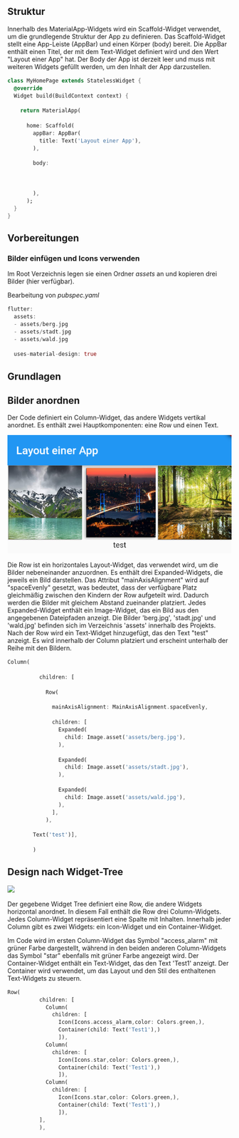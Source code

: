 

## Struktur
Innerhalb des MaterialApp-Widgets wird ein Scaffold-Widget verwendet, um die grundlegende Struktur der App zu definieren. Das Scaffold-Widget stellt eine App-Leiste (AppBar) und einen Körper (body) bereit. Die AppBar enthält einen Titel, der mit dem Text-Widget definiert wird und den Wert "Layout einer App" hat. Der Body der App ist derzeit leer und muss mit weiteren Widgets gefüllt werden, um den Inhalt der App darzustellen.

```dart
class MyHomePage extends StatelessWidget {
  @override
  Widget build(BuildContext context) {
    
    return MaterialApp(
      
      home: Scaffold(
        appBar: AppBar(
          title: Text('Layout einer App'),
        ),
        
        body:
        
        

        ),
      );
  }
}

```

## Vorbereitungen
### Bilder einfügen und Icons verwenden
Im Root Verzeichnis legen sie einen Ordner *assets* an und kopieren drei Bilder (hier verfügbar).

Bearbeitung von *pubspec.yaml*
```dart
flutter:
  assets:
  - assets/berg.jpg
  - assets/stadt.jpg
  - assets/wald.jpg

  uses-material-design: true
```

## Grundlagen

## Bilder anordnen
Der Code definiert ein Column-Widget, das andere Widgets vertikal anordnet. Es enthält zwei Hauptkomponenten: eine Row und einen Text.

<img src="pic/images_flutter.png">

Die Row ist ein horizontales Layout-Widget, das verwendet wird, um die Bilder nebeneinander anzuordnen. Es enthält drei Expanded-Widgets, die jeweils ein Bild darstellen. Das Attribut "mainAxisAlignment" wird auf "spaceEvenly" gesetzt, was bedeutet, dass der verfügbare Platz gleichmäßig zwischen den Kindern der Row aufgeteilt wird. Dadurch werden die Bilder mit gleichem Abstand zueinander platziert. Jedes Expanded-Widget enthält ein Image-Widget, das ein Bild aus den angegebenen Dateipfaden anzeigt. Die Bilder 'berg.jpg', 'stadt.jpg' und 'wald.jpg' befinden sich im Verzeichnis 'assets' innerhalb des Projekts. Nach der Row wird ein Text-Widget hinzugefügt, das den Text "test" anzeigt. Es wird innerhalb der Column platziert und erscheint unterhalb der Reihe mit den Bildern.

```dart
Column(
        
          children: [
          
            Row(
            
              mainAxisAlignment: MainAxisAlignment.spaceEvenly,
              
              children: [
                Expanded(
                  child: Image.asset('assets/berg.jpg'),
                ),

                Expanded(
                  child: Image.asset('assets/stadt.jpg'),
                ),
                
                Expanded(
                  child: Image.asset('assets/wald.jpg'),
                ),
              ],
            ),
        
        Text('test')],

        )


```
## Design nach Widget-Tree
<img src="https://docs.flutter.dev/assets/images/docs/ui/layout/sample-flutter-layout.png">

Der gegebene Widget Tree definiert eine Row, die andere Widgets horizontal anordnet. In diesem Fall enthält die Row drei Column-Widgets. Jedes Column-Widget repräsentiert eine Spalte mit Inhalten. Innerhalb jeder Column gibt es zwei Widgets: ein Icon-Widget und ein Container-Widget.

Im Code wird im ersten Column-Widget das Symbol "access_alarm" mit grüner Farbe dargestellt, während in den beiden anderen Column-Widgets das Symbol "star" ebenfalls mit grüner Farbe angezeigt wird. Der Container-Widget enthält ein Text-Widget, das den Text 'Test1' anzeigt. Der Container wird verwendet, um das Layout und den Stil des enthaltenen Text-Widgets zu steuern.

```dart
Row(
          children: [
            Column(
              children: [
                Icon(Icons.access_alarm,color: Colors.green,),
                Container(child: Text('Test1'),)
                ]),
            Column(
              children: [
                Icon(Icons.star,color: Colors.green,),
                Container(child: Text('Test1'),)
                ]),
            Column(
              children: [
                Icon(Icons.star,color: Colors.green,),
                Container(child: Text('Test1'),)
                ]),
          ],
          ),
```
